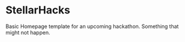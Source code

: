 # StellarHacks

Basic Homepage template for an upcoming hackathon.
Something that might not happen.
